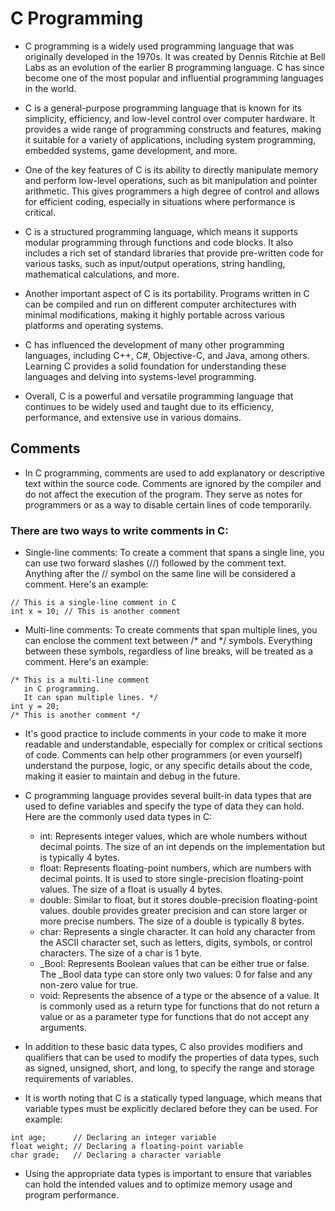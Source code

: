 # C Programming

* C programming is a widely used programming language that was originally developed in the 1970s. It was created by Dennis Ritchie at Bell Labs as an evolution of the earlier B programming language. C has since become one of the most popular and influential programming languages in the world.

* C is a general-purpose programming language that is known for its simplicity, efficiency, and low-level control over computer hardware. It provides a wide range of programming constructs and features, making it suitable for a variety of applications, including system programming, embedded systems, game development, and more.

* One of the key features of C is its ability to directly manipulate memory and perform low-level operations, such as bit manipulation and pointer arithmetic. This gives programmers a high degree of control and allows for efficient coding, especially in situations where performance is critical.

* C is a structured programming language, which means it supports modular programming through functions and code blocks. It also includes a rich set of standard libraries that provide pre-written code for various tasks, such as input/output operations, string handling, mathematical calculations, and more.

* Another important aspect of C is its portability. Programs written in C can be compiled and run on different computer architectures with minimal modifications, making it highly portable across various platforms and operating systems.

* C has influenced the development of many other programming languages, including C++, C#, Objective-C, and Java, among others. Learning C provides a solid foundation for understanding these languages and delving into systems-level programming.

* Overall, C is a powerful and versatile programming language that continues to be widely used and taught due to its efficiency, performance, and extensive use in various domains.

## Comments

* In C programming, comments are used to add explanatory or descriptive text within the source code. Comments are ignored by the compiler and do not affect the execution of the program. They serve as notes for programmers or as a way to disable certain lines of code temporarily.

### There are two ways to write comments in C:

* Single-line comments: To create a comment that spans a single line, you can use two forward slashes (//) followed by the comment text. Anything after the // symbol on the same line will be considered a comment. Here's an example:
~~~~
// This is a single-line comment in C
int x = 10; // This is another comment
~~~~
	
* Multi-line comments: To create comments that span multiple lines, you can enclose the comment text between /* and */ symbols. Everything between these symbols, regardless of line breaks, will be treated as a comment. Here's an example:
~~~~
/* This is a multi-line comment
   in C programming.
   It can span multiple lines. */
int y = 20;
/* This is another comment */
~~~~

* It's good practice to include comments in your code to make it more readable and understandable, especially for complex or critical sections of code. Comments can help other programmers (or even yourself) understand the purpose, logic, or any specific details about the code, making it easier to maintain and debug in the future.


* C programming language provides several built-in data types that are used to define variables and specify the type of data they can hold. Here are the commonly used data types in C:
	* int: Represents integer values, which are whole numbers without decimal points. The size of an int depends on the implementation but is typically 4 bytes.
	* float: Represents floating-point numbers, which are numbers with decimal points. It is used to store single-precision floating-point values. The size of a float is usually 4 bytes.
	* double: Similar to float, but it stores double-precision floating-point values. double provides greater precision and can store larger or more precise numbers. The size of a double is typically 8 bytes.
	* char: Represents a single character. It can hold any character from the ASCII character set, such as letters, digits, symbols, or control characters. The size of a char is 1 byte.
	* _Bool: Represents Boolean values that can be either true or false. The _Bool data type can store only two values: 0 for false and any non-zero value for true.
	* void: Represents the absence of a type or the absence of a value. It is commonly used as a return type for functions that do not return a value or as a parameter type for functions that do not accept any arguments.

* In addition to these basic data types, C also provides modifiers and qualifiers that can be used to modify the properties of data types, such as signed, unsigned, short, and long, to specify the range and storage requirements of variables.

* It is worth noting that C is a statically typed language, which means that variable types must be explicitly declared before they can be used. For example:
~~~~
int age;      // Declaring an integer variable
float weight; // Declaring a floating-point variable
char grade;   // Declaring a character variable
~~~~

* Using the appropriate data types is important to ensure that variables can hold the intended values and to optimize memory usage and program performance.
